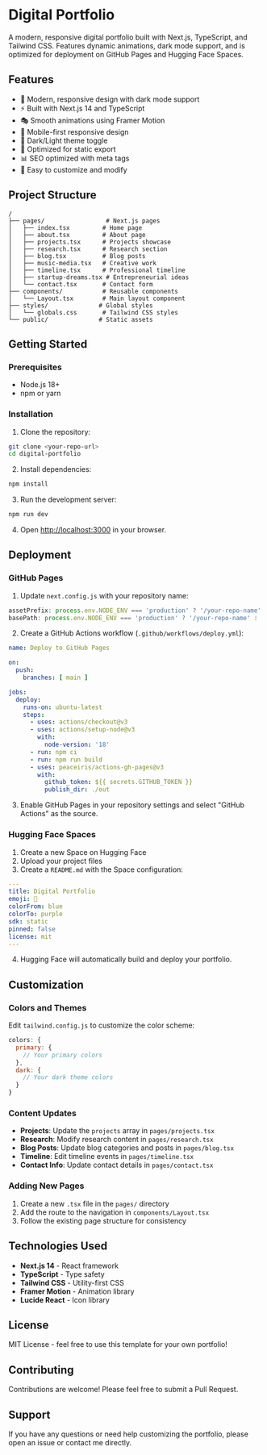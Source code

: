 # Digital Portfolio

A modern, responsive digital portfolio built with Next.js, TypeScript, and Tailwind CSS. Features dynamic animations, dark mode support, and is optimized for deployment on GitHub Pages and Hugging Face Spaces.

## Features

- 🎨 Modern, responsive design with dark mode support
- ⚡ Built with Next.js 14 and TypeScript
- 🎭 Smooth animations using Framer Motion
- 📱 Mobile-first responsive design
- 🌙 Dark/Light theme toggle
- 🚀 Optimized for static export
- 📊 SEO optimized with meta tags
- 🎯 Easy to customize and modify

## Project Structure

```
/
├── pages/                 # Next.js pages
│   ├── index.tsx         # Home page
│   ├── about.tsx         # About page
│   ├── projects.tsx      # Projects showcase
│   ├── research.tsx      # Research section
│   ├── blog.tsx          # Blog posts
│   ├── music-media.tsx   # Creative work
│   ├── timeline.tsx      # Professional timeline
│   ├── startup-dreams.tsx # Entrepreneurial ideas
│   └── contact.tsx       # Contact form
├── components/           # Reusable components
│   └── Layout.tsx        # Main layout component
├── styles/              # Global styles
│   └── globals.css       # Tailwind CSS styles
└── public/              # Static assets
```

## Getting Started

### Prerequisites

- Node.js 18+ 
- npm or yarn

### Installation

1. Clone the repository:
```bash
git clone <your-repo-url>
cd digital-portfolio
```

2. Install dependencies:
```bash
npm install
```

3. Run the development server:
```bash
npm run dev
```

4. Open [http://localhost:3000](http://localhost:3000) in your browser.

## Deployment

### GitHub Pages

1. Update `next.config.js` with your repository name:
```javascript
assetPrefix: process.env.NODE_ENV === 'production' ? '/your-repo-name' : '',
basePath: process.env.NODE_ENV === 'production' ? '/your-repo-name' : ''
```

2. Create a GitHub Actions workflow (`.github/workflows/deploy.yml`):
```yaml
name: Deploy to GitHub Pages

on:
  push:
    branches: [ main ]

jobs:
  deploy:
    runs-on: ubuntu-latest
    steps:
      - uses: actions/checkout@v3
      - uses: actions/setup-node@v3
        with:
          node-version: '18'
      - run: npm ci
      - run: npm run build
      - uses: peaceiris/actions-gh-pages@v3
        with:
          github_token: ${{ secrets.GITHUB_TOKEN }}
          publish_dir: ./out
```

3. Enable GitHub Pages in your repository settings and select "GitHub Actions" as the source.

### Hugging Face Spaces

1. Create a new Space on Hugging Face
2. Upload your project files
3. Create a `README.md` with the Space configuration:
```yaml
---
title: Digital Portfolio
emoji: 🚀
colorFrom: blue
colorTo: purple
sdk: static
pinned: false
license: mit
---
```

4. Hugging Face will automatically build and deploy your portfolio.

## Customization

### Colors and Themes

Edit `tailwind.config.js` to customize the color scheme:

```javascript
colors: {
  primary: {
    // Your primary colors
  },
  dark: {
    // Your dark theme colors
  }
}
```

### Content Updates

- **Projects**: Update the `projects` array in `pages/projects.tsx`
- **Research**: Modify research content in `pages/research.tsx`
- **Blog Posts**: Update blog categories and posts in `pages/blog.tsx`
- **Timeline**: Edit timeline events in `pages/timeline.tsx`
- **Contact Info**: Update contact details in `pages/contact.tsx`

### Adding New Pages

1. Create a new `.tsx` file in the `pages/` directory
2. Add the route to the navigation in `components/Layout.tsx`
3. Follow the existing page structure for consistency

## Technologies Used

- **Next.js 14** - React framework
- **TypeScript** - Type safety
- **Tailwind CSS** - Utility-first CSS
- **Framer Motion** - Animation library
- **Lucide React** - Icon library

## License

MIT License - feel free to use this template for your own portfolio!

## Contributing

Contributions are welcome! Please feel free to submit a Pull Request.

## Support

If you have any questions or need help customizing the portfolio, please open an issue or contact me directly.

